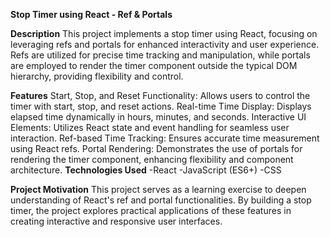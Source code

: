 **Stop Timer using React - Ref & Portals**

**Description**
  This project implements a stop timer using React, focusing on leveraging refs and portals for enhanced interactivity and user experience. Refs are utilized for precise time tracking and manipulation, while portals are employed to render the timer component outside the typical DOM hierarchy, providing flexibility and control.

**Features**
  Start, Stop, and Reset Functionality: Allows users to control the timer with start, stop, and reset actions.
  Real-time Time Display: Displays elapsed time dynamically in hours, minutes, and seconds.
  Interactive UI Elements: Utilizes React state and event handling for seamless user interaction.
  Ref-based Time Tracking: Ensures accurate time measurement using React refs.
  Portal Rendering: Demonstrates the use of portals for rendering the timer component, enhancing flexibility and component architecture.
**Technologies Used**
 -React
 -JavaScript (ES6+)
 -CSS
 
**Project Motivation**
  This project serves as a learning exercise to deepen understanding of React's ref and portal functionalities. By building a stop timer, the project explores practical applications of these features in creating interactive and responsive user interfaces.
